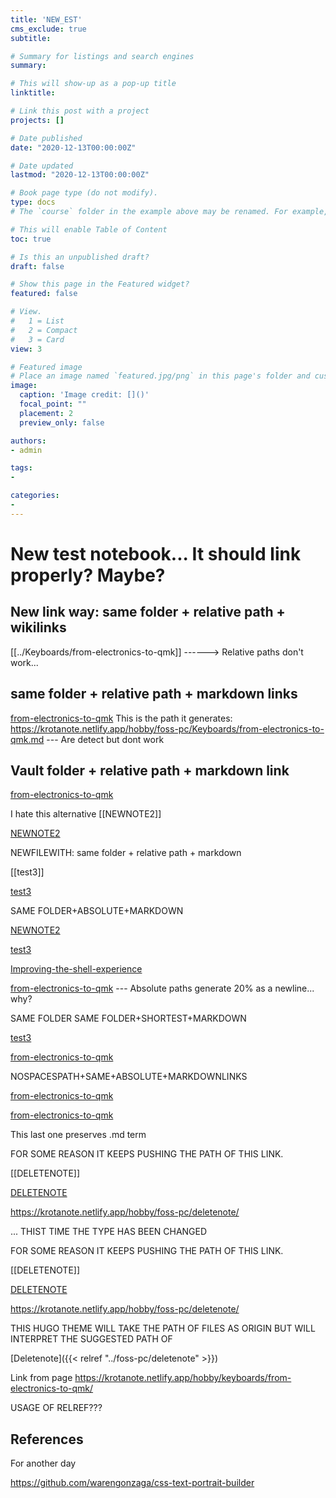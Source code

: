 ```yaml
---
title: 'NEW_EST'
cms_exclude: true
subtitle:

# Summary for listings and search engines
summary:

# This will show-up as a pop-up title
linktitle: 

# Link this post with a project
projects: []

# Date published
date: "2020-12-13T00:00:00Z"

# Date updated
lastmod: "2020-12-13T00:00:00Z"

# Book page type (do not modify).
type: docs
# The `course` folder in the example above may be renamed. For example, we can rename it to `book` for writing a book, `docs` for software/project documentation, `notes` for creating a notebook, or `tutorials` for creating multi-page “how to” guides.

# This will enable Table of Content
toc: true

# Is this an unpublished draft?
draft: false

# Show this page in the Featured widget?
featured: false

# View.
#   1 = List
#   2 = Compact
#   3 = Card
view: 3

# Featured image
# Place an image named `featured.jpg/png` in this page's folder and customize its options here.
image:
  caption: 'Image credit: []()'
  focal_point: ""
  placement: 2
  preview_only: false

authors:
- admin

tags:
- 

categories:
- 
---
```

# New test notebook... It should link properly? Maybe?

## New link way: same folder + relative path + wikilinks

[[../Keyboards/from-electronics-to-qmk]] ------> Relative paths don't work...

## same folder + relative path + markdown links 

[from-electronics-to-qmk](../Keyboards/from-electronics-to-qmk.md)
This is the path it generates: https://krotanote.netlify.app/hobby/foss-pc/Keyboards/from-electronics-to-qmk.md
--- Are detect but dont work

## Vault folder + relative path + markdown link
[from-electronics-to-qmk](../Keyboards/from-electronics-to-qmk.md)

I hate this alternative
[[NEWNOTE2]]

[NEWNOTE2](../../../../../NEWNOTE2.md)

NEWFILEWITH: same folder + relative path + markdown

[[test3]]

[test3](test3.md)

SAME FOLDER+ABSOLUTE+MARKDOWN

[NEWNOTE2](NEWNOTE2.md)

[test3](Obsidian%20Database/blog/content/hobby/FOSS-PC/test3.md)

[Improving-the-shell-experience](Improving-the-shell-experience.md)

[from-electronics-to-qmk](Obsidian%20Database/blog/content/hobby/Keyboards/from-electronics-to-qmk.md) --- Absolute paths generate 20% as a newline... why?


SAME FOLDER
SAME FOLDER+SHORTEST+MARKDOWN

[test3](test3.md)

[from-electronics-to-qmk](from-electronics-to-qmk.md)

NOSPACESPATH+SAME+ABSOLUTE+MARKDOWNLINKS

[from-electronics-to-qmk](obsidian-database/blog/content/hobby/Keyboards/from-electronics-to-qmk)

[from-electronics-to-qmk](obsidian-database/blog/content/hobby/Keyboards/from-electronics-to-qmk.md)

This last one preserves .md term

FOR SOME REASON IT KEEPS PUSHING THE PATH OF THIS LINK.

[[DELETENOTE]]

[DELETENOTE](obsidian-database/blog/content/hobby/FOSS-PC/DELETENOTE.md)

https://krotanote.netlify.app/hobby/foss-pc/deletenote/


... THIST TIME THE TYPE HAS BEEN CHANGED

FOR SOME REASON IT KEEPS PUSHING THE PATH OF THIS LINK.

[[DELETENOTE]]

[DELETENOTE](obsidian-database/blog/content/hobby/FOSS-PC/DELETENOTE.md)

https://krotanote.netlify.app/hobby/foss-pc/deletenote/

THIS HUGO THEME WILL TAKE THE PATH OF FILES AS ORIGIN BUT WILL INTERPRET THE SUGGESTED PATH OF


[Deletenote]({{< relref "../foss-pc/deletenote" >}})


Link from page
https://krotanote.netlify.app/hobby/keyboards/from-electronics-to-qmk/

USAGE OF RELREF???

## References
For another day

https://github.com/warengonzaga/css-text-portrait-builder